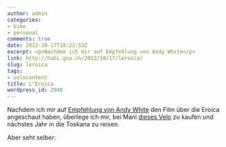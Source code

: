 ```yaml
---
author: admin
categories:
- bike
- personal
comments: true
date: 2012-10-17T18:23:53Z
excerpt: <p>Nachdem ich mir auf Empfehlung von Andy White</p>
link: http://habi.gna.ch/2012/10/17/leroica/
slug: leroica
tags:
- velocontent
title: L"Eroica
wordpress_id: 2940
---
```


Nachdem ich mir auf [Empfehlung von Andy White](http://www.fyxomatosis.com/index.php/blog/213-inspiration/1045-ciao#disqus_thread) den Film über die Eroica angeschaut haben, überlege ich mir, bei Mani [dieses Velo](http://velostatt.ch/de/shop.php?Artikel=1049) zu kaufen und nächstes Jahr in die Toskana zu reisen.




Aber seht selber:



